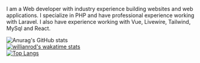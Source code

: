 I am a Web developer with industry experience building websites and web applications. I specialize in PHP and have professional experience working with Laravel. I also have experience working with Vue, Livewire, Tailwind, MySql and React.



![Anurag's GitHub stats](https://github-readme-stats.vercel.app/api?username=EduCavalheiro&show_icons=true&theme=graywhite) 
<br>
[![willianrod's wakatime stats](https://github-readme-stats.vercel.app/api/wakatime?username=educavalheiro)](https://github.com/EduCavalheiro/github-readme-stats)
<br>
[![Top Langs](https://github-readme-stats.vercel.app/api/top-langs/?username=EduCavalheiro&layout=compact&theme=graywhite)](https://github.com/EduCavalheiro/github-readme-stats)



